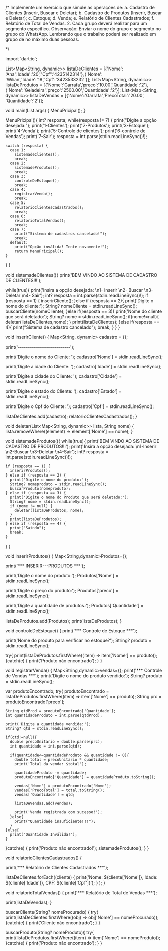 /*
 Implemente um exercício que simule as operações de:
a. Cadastro de Clientes (Inserir, Buscar e Deletar);
b. Cadastro de Produtos (Inserir, Buscar e Deletar);
c. Estoque;
d. Venda;
e. Relatório de Clientes Cadastrados;
f. Relatório de Total de Vendas.
2. Cada grupo deverá realizar para um segmento especifico.
Observação: Enviar o nome do grupo e segmento no grupo do WhatsApp. Lembrando que o
trabalho poderá ser realizado em grupo de no máximo duas pessoas.

*/

import 'dart:io';

List<Map<String, dynamic>> listaDeClientes = [{'Nome': 'Ana','Idade':'20',"Cpf":'4235142314'},{'Nome': 'Wilian','Idade':'18','Cpf':'3423533232'}];
List<Map<String, dynamic>> listaDeProdutos = [{'Nome':'Garrafa','preco':'10.00','Quantidade':'2'},{'Nome':'Geladeira','preço':'2500.00','Quantidade':'2'}];
List<Map<String, dynamic>> listaDeVendas = [{'Nome':'Garrafa','PrecoTotal':'20.00', 'Quantidade':'2'}];

void main(List<String> args) {
  MenuPricipal();
}

MenuPricipal(){
  int? resposta;
  while(resposta != 7) {
    print("Digite a opção desejada:");
    print('1-Clientes');
    print('2-Produtos');
    print('3-Estoque');
    print('4-Venda');
    print('5-Controle de clientes');
    print('6-controle de Vendas');
    print('7-Sair');
    resposta = int.parse(stdin.readLineSync()!);

    switch (resposta) {
      case 1:
        sistemadeClientes();
        break;
      case 2:
        sistemadeProdutos();
        break;
      case 3:
        controleDeEstoque();
        break;
      case 4:
        registrarVenda();
        break;
      case 5:
        relatorioClientesCadastrados();
        break;
      case 6:
        relatorioTotalVendas();
        break;
      case 7:
        print("Sistema de cadastros cancelado!");
        break;
      default:
        print("Opção inválida! Tente novamente!");
        return MenuPricipal();
    }
  }
}

void sistemadeClientes(){
  print('BEM VINDO AO SISTEMA DE CADASTRO DE CLIENTES!!!');

  while(true){
    print('Insira a opção desejada: \n1- Inserir \n2- Buscar \n3- Deletar  \n4- Sair');
    int? resposta = int.parse(stdin.readLineSync()!);
    if (resposta == 1) {
      inserirCliente();
    }else if (resposta == 2){
      print('Digite o nome do cliente:');
      String? nomeCliente = stdin.readLineSync();
      buscarCliente(nomeCliente);
    }else if(resposta == 3){
      print('Nome do cliente que será deletado:');
      String? nome = stdin.readLineSync();
      if(nome!=null){
        deletar(listaDeClientes,nome);
      }
      print(listaDeClientes);
    }else if(resposta == 4){
      print("Sistema de cadastro cancelado");
      break;
    }
  }
}

void inserirCliente() {
  Map<String, dynamic> cadastro = {};

  print('--------------------------');

  print('Digite o nome do Cliente: ');
  cadastro['Nome'] = stdin.readLineSync();

  print('Digite a idade do Cliente: ');
  cadastro['Idade'] = stdin.readLineSync();

  print('Digite a cidade do Cliente: ');
  cadastro['Cidade'] = stdin.readLineSync();

  print('Digite o estado do Cliente: ');
  cadastro['Estado'] = stdin.readLineSync();

  print('Digite o Cpf do Cliente: ');
  cadastro['Cpf'] = stdin.readLineSync();

  listaDeClientes.add(cadastro);
  relatorioClientesCadastrados();
}

void deletar(List<Map<String, dynamic>> lista, String nome) {
  lista.removeWhere((element) => element['Nome'] == nome);
}

void sistemadeProdutos(){
  while(true){
    print('BEM VINDO AO SISTEMA DE CADASTRO DE PRODUTOS!!!');
    print('Insira a opção desejada: \n1-Inserir \n2-Buscar \n3-Deletar \n4-Sair');
    int? resposta = int.parse(stdin.readLineSync()!);


    if (resposta == 1) {
      inserirProdutos();
    } else if (resposta == 2) {
      print('Digite o nome do produto:');
      String? nomeproduto = stdin.readLineSync();
      buscarProduto(nomeproduto);
    } else if (resposta == 3) {
      print('Digite o nome do Produto que será deletado:');
      String? nome = stdin.readLineSync();
      if (nome != null) {
        deletar(listaDeProdutos, nome);
      }
      print(listaDeProdutos);
    } else if (resposta == 4) {
      print("Saindo");
      break;
    }
  }
}

void inserirProdutos() {
  Map<String,dynamic>Produtos={};

  print('*** INSERIR---PRODUTOS ***');

  print('Digite o nome do produto:');
  Produtos['Nome'] = stdin.readLineSync();

  print('Digite o preço do produto:');
  Produtos['preco'] = stdin.readLineSync();

  print('Digite a quantidade de produtos:');
  Produtos['Quantidade'] = stdin.readLineSync();

  listaDeProdutos.add(Produtos);
  print(listaDeProdutos);
}

void controleDeEstoque() {
  print('*** Controle de Estoque ***');

  print('Nome do produto para verificar no estoque?');
  String? produto = stdin.readLineSync();

  try{
    print(listaDeProdutos.firstWhere((item) => item['Nome'] == produto));
  }catch(e) {
    print('Produto não encontrado');
  }
}


void registrarVenda() {
  Map<String,dynamic>vendas={};
  print('*** Controle de Vendas ***');
  print('Digite o nome do produto vendido:');
  String? produto = stdin.readLineSync();

  var produtoEncontrado;
  try{
    produtoEncontrado = listaDeProdutos.firstWhere((item) => item['Nome'] == produto);
    String prc = produtoEncontrado['preco'];

    String qtdProd = produtoEncontrado['Quantidade'];
    int quantidadeProduto = int.parse(qtdProd);

    print('Digite a quantidade vendida:');
    String? qtd = stdin.readLineSync();

    if(qtd!=null){
      double precoUnitario = double.parse(prc);
      int quantidade = int.parse(qtd);

      if(quantidade<=quantidadeProduto && quantidade != 0){
        double total = precoUnitario * quantidade;
        print('Total da venda: $total');

        quantidadeProduto -= quantidade;
        produtoEncontrado['Quantidade'] = quantidadeProduto.toString();

        vendas['Nome'] = produtoEncontrado['Nome'];
        vendas['PrecoTotal'] = total.toString();
        vendas['Quantidade'] = qtd;

        listaDeVendas.add(vendas);

        print('Venda registrada com sucesso!');
      }else{
        print("Quantidade insuficiente!!!");
      }
    }else{
      print("Quantidade Inválida!");
    }
  }catch(e) {
    print('Produto não encontrado!');
    sistemadeProdutos();
  }
}

void relatorioClientesCadastrados() {

  print('*** Relatório de Clientes Cadastrados ***');

  listaDeClientes.forEach((cliente) {
    print('Nome: ${cliente['Nome']}, Idade: ${cliente['Idade']}, CPF: ${cliente['Cpf']}');
  }
  );
}

void relatorioTotalVendas() {
  print('*** Relatório de Total de Vendas ***');


  print(listaDeVendas);
}

buscarCliente(String? nomeProcurado) {
  try{
    print(listaDeClientes.firstWhere((obj) => obj['Nome'] == nomeProcurado));
  }catch(e) {
    print('Cliente não encontrado');
  }
}

buscarProduto(String? nomeProduto){
  try{
    print(listaDeProdutos.firstWhere((item) => item['Nome'] == nomeProduto));
  }catch(e) {
    print('Produto não encontrado');
  }
}
